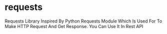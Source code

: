 # requests
Requests Library Inspired By Python Requests Module Which Is Used For To Make HTTP Request And Get Response. You Can Use It In Rest API

